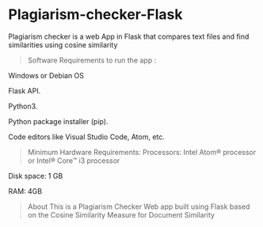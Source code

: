 # Plagiarism-checker-Flask
Plagiarism checker is  a web App in Flask that compares text files and find similarities using cosine similarity


>Software Requirements to run the app :

Windows or Debian OS

Flask API.

Python3.

Python package installer (pip).

Code editors like Visual Studio Code, Atom, etc.


> Minimum Hardware Requirements:
Processors: Intel Atom® processor or Intel® Core™ i3 processor

Disk space: 1 GB

RAM: 4GB

>About
This is a Plagiarism Checker Web app built using Flask based on the Cosine Similarity Measure for Document Similarity

